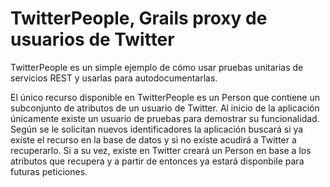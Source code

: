 # TwitterPeople, Grails proxy de usuarios de Twitter

TwitterPeople es un simple ejemplo de cómo usar pruebas unitarias de servicios
REST y usarlas para autodocumentarlas.

El único recurso disponible en TwitterPeople es un Person que contiene
un subconjunto de atributos de un usuario de Twitter. Al inicio de la aplicación
únicamente existe un usuario de pruebas para demostrar su funcionalidad. Según se
le solicitan nuevos identificadores la aplicación buscará si ya existe el recurso
en la base de datos y si no existe acudirá a Twitter a recuperarlo. Si a su vez, existe en
Twitter creará un Person en base a los atributos que recupera y a partir de entonces
ya estará disponbile para futuras peticiones.
